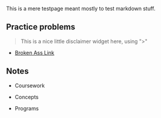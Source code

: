 This is a mere testpage meant mostly to test markdown stuff. 

## Practice problems

> This is a nice little disclaimer widget here, using ">"

* [Broken Ass Link](review/mt1.html)


## Notes

* Coursework

* Concepts

* Programs


<script src="https://code.jquery.com/jquery-3.5.1.min.js"></script>
<script src="/public/js/test.js"></script>
<div id="text"></div>



